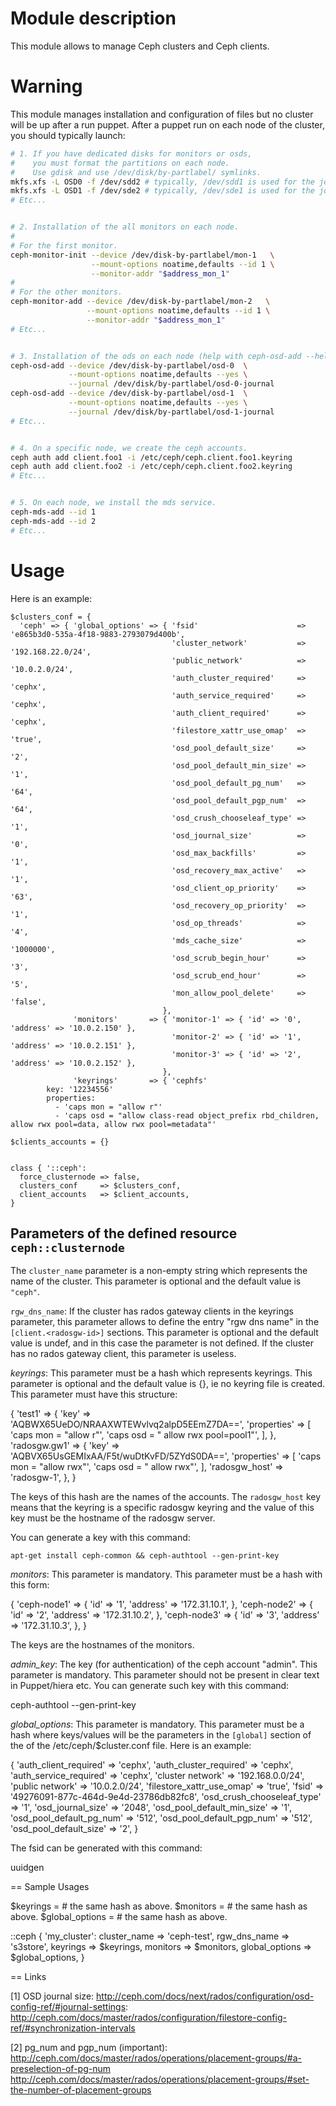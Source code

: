 # Module description

This module allows to manage Ceph clusters and Ceph clients.




# Warning

This module manages installation and configuration of files
but no cluster will be up after a run puppet. After a puppet
run on each node of the cluster, you should typically
launch:

```sh
# 1. If you have dedicated disks for monitors or osds,
#    you must format the partitions on each node.
#    Use gdisk and use /dev/disk/by-partlabel/ symlinks.
mkfs.xfs -L OSD0 -f /dev/sdd2 # typically, /dev/sdd1 is used for the journal.
mkfs.xfs -L OSD1 -f /dev/sde2 # typically, /dev/sde1 is used for the journal.
# Etc...


# 2. Installation of the all monitors on each node.
#
# For the first monitor.
ceph-monitor-init --device /dev/disk-by-partlabel/mon-1   \
                  --mount-options noatime,defaults --id 1 \
                  --monitor-addr "$address_mon_1"
#
# For the other monitors.
ceph-monitor-add --device /dev/disk-by-partlabel/mon-2   \
                 --mount-options noatime,defaults --id 1 \
                 --monitor-addr "$address_mon_1"
# Etc...


# 3. Installation of the ods on each node (help with ceph-osd-add --help).
ceph-osd-add --device /dev/disk-by-partlabel/osd-0  \
             --mount-options noatime,defaults --yes \
             --journal /dev/disk/by-partlabel/osd-0-journal
ceph-osd-add --device /dev/disk-by-partlabel/osd-1  \
             --mount-options noatime,defaults --yes \
             --journal /dev/disk/by-partlabel/osd-1-journal
# Etc...


# 4. On a specific node, we create the ceph accounts.
ceph auth add client.foo1 -i /etc/ceph/ceph.client.foo1.keyring
ceph auth add client.foo2 -i /etc/ceph/ceph.client.foo2.keyring
# Etc...


# 5. On each node, we install the mds service.
ceph-mds-add --id 1
ceph-mds-add --id 2
# Etc...
```




# Usage

Here is an example:

```puppet
$clusters_conf = {
  'ceph' => { 'global_options' => { 'fsid'                      => 'e865b3d0-535a-4f18-9883-2793079d400b',
                                    'cluster_network'           => '192.168.22.0/24',
                                    'public_network'            => '10.0.2.0/24',
                                    'auth_cluster_required'     => 'cephx',
                                    'auth_service_required'     => 'cephx',
                                    'auth_client_required'      => 'cephx',
                                    'filestore_xattr_use_omap'  => 'true',
                                    'osd_pool_default_size'     => '2',
                                    'osd_pool_default_min_size' => '1',
                                    'osd_pool_default_pg_num'   => '64',
                                    'osd_pool_default_pgp_num'  => '64',
                                    'osd_crush_chooseleaf_type' => '1',
                                    'osd_journal_size'          => '0',
                                    'osd_max_backfills'         => '1',
                                    'osd_recovery_max_active'   => '1',
                                    'osd_client_op_priority'    => '63',
                                    'osd_recovery_op_priority'  => '1',
                                    'osd_op_threads'            => '4',
                                    'mds_cache_size'            => '1000000',
                                    'osd_scrub_begin_hour'      => '3',
                                    'osd_scrub_end_hour'        => '5',
                                    'mon_allow_pool_delete'     => 'false',
                                  },
              'monitors'       => { 'monitor-1' => { 'id' => '0', 'address' => '10.0.2.150' },
                                    'monitor-2' => { 'id' => '1', 'address' => '10.0.2.151' },
                                    'monitor-3' => { 'id' => '2', 'address' => '10.0.2.152' },
                                  },
              'keyrings'       => { 'cephfs'
        key: '12234556'
        properties:
          - 'caps mon = "allow r"'
          - 'caps osd = "allow class-read object_prefix rbd_children, allow rwx pool=data, allow rwx pool=metadata"'

$clients_accounts = {}


class { '::ceph':
  force_clusternode => false,
  clusters_conf     => $clusters_conf,
  client_accounts   => $client_accounts,
}
```





## Parameters of the defined resource `ceph::clusternode`

The `cluster_name` parameter is a non-empty string which
represents the name of the cluster. This parameter is
optional and the default value is `"ceph"`.

`rgw_dns_name`:
If the cluster has rados gateway clients in the keyrings
parameter, this parameter allows to define the entry
"rgw dns name" in the `[client.<radosgw-id>]` sections.
This parameter is optional and the default value is undef,
and in this case the parameter is not defined.
If the cluster has no rados gateway client, this parameter
is useless.

*keyrings*:
This parameter must be a hash which represents keyrings.
This parameter is optional and the default value is {},
ie no keyring file is created. This parameter must have
this structure:

 { 'test1'       => { 'key'          => 'AQBWX65UeDO/NRAAXWTEWvlvq2alpD5EEmZ7DA==',
                      'properties'   => [ 'caps mon = "allow r"',
                                        'caps osd = " allow rwx pool=pool1"',
                                        ],
                    },
   'radosgw.gw1' => { 'key'          => 'AQBVX65UsGEMIxAA/F5t/wuDtKvFD/5ZYdS0DA==',
                      'properties'   => [ 'caps mon = "allow rwx"',
                                        'caps osd = " allow rwx"',
                                        ],
                      'radosgw_host' => 'radosgw-1',
                    },
 }

The keys of this hash are the names of the accounts.
The `radosgw_host` key means that the keyring is a specific
radosgw keyring and the value of this key must be the hostname
of the radosgw server.

You can generate a key with this command:

    apt-get install ceph-common && ceph-authtool --gen-print-key

*monitors*:
This parameter is mandatory. This parameter must be
a hash with this form:

   { 'ceph-node1' => { 'id'            => '1',
                       'address'       => '172.31.10.1',
                     },
     'ceph-node2' => { 'id'            => '2',
                       'address'       => '172.31.10.2',
                     },
     'ceph-node3' => { 'id'            => '3',
                       'address'       => '172.31.10.3',
                     },
   }

The keys are the hostnames of the monitors.

*admin_key*:
The key (for authentication) of the ceph account "admin".
This parameter is mandatory. This parameter should not
be present in clear text in Puppet/hiera etc.
You can generate such key with this command:

  ceph-authtool --gen-print-key

*global_options*:
This parameter is mandatory. This parameter must be
a hash where keys/values will be the parameters in
the `[global]` section of the of the /etc/ceph/$cluster.conf
file. Here is an example:

 { 'auth_client_required'      => 'cephx',
   'auth_cluster_required'     => 'cephx',
   'auth_service_required'     => 'cephx',
   'cluster network'           => '192.168.0.0/24',
   'public network'            => '10.0.2.0/24',
   'filestore_xattr_use_omap'  => 'true',
   'fsid'                      => '49276091-877c-464d-9e4d-23786db82fc8',
   'osd_crush_chooseleaf_type' => '1',
   'osd_journal_size'          => '2048',
   'osd_pool_default_min_size' => '1',
   'osd_pool_default_pg_num'   => '512',
   'osd_pool_default_pgp_num'  => '512',
   'osd_pool_default_size'     => '2',
 }

The fsid can be generated with this command:

  uuidgen

== Sample Usages

 $keyrings       = # the same hash as above.
 $monitors       = # the same hash as above.
 $global_options = # the same hash as above.

 ::ceph { 'my_cluster':
    cluster_name   => 'ceph-test',
    rgw_dns_name   => 's3store',
    keyrings       => $keyrings,
    monitors       => $monitors,
    global_options => $global_options,
 }

== Links

[1] OSD journal size:
http://ceph.com/docs/next/rados/configuration/osd-config-ref/#journal-settings:
http://ceph.com/docs/master/rados/configuration/filestore-config-ref/#synchronization-intervals

[2] pg_num and pgp_num (important):
http://ceph.com/docs/master/rados/operations/placement-groups/#a-preselection-of-pg-num
http://ceph.com/docs/master/rados/operations/placement-groups/#set-the-number-of-placement-groups






